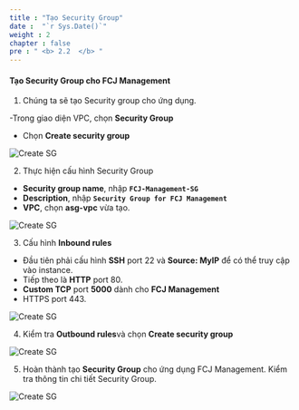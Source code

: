 ```yaml
---
title : "Tạo Security Group"
date :  "`r Sys.Date()`" 
weight : 2 
chapter : false
pre : " <b> 2.2  </b> "
---
```


#### Tạo Security Group cho FCJ Management 

1. Chúng ta sẽ tạo Security group cho ứng dụng.

-Trong giao diện VPC, chọn **Security Group**
- Chọn **Create security group**

![Create SG](/images/2-Prerequiste/2.2-CreateSecuritygroup/0001-createsg.png?featherlight=false&width=90pc)

2. Thực hiện cấu hình Security Group

- **Security group name**, nhập **```FCJ-Management-SG```**
- **Description**, nhập **```Security Group for FCJ Management```**
- **VPC**, chọn **asg-vpc** vừa tạo.

![Create SG](/images/2-Prerequiste/2.2-CreateSecuritygroup/0002-createsg.png?featherlight=false&width=90pc)

3. Cấu hình **Inbound rules**

- Đầu tiên phải cấu hình **SSH** port 22 và **Source: MyIP** để có thể truy cập vào instance.
- Tiếp theo là **HTTP** port 80.
- **Custom TCP** port **5000** dành cho **FCJ Management**
- HTTPS port 443.

![Create SG](/images/2-Prerequiste/2.2-CreateSecuritygroup/0003-createsg.png?featherlight=false&width=90pc)

4. Kiểm tra **Outbound rules**và chọn **Create security group**

![Create SG](/images/2-Prerequiste/2.2-CreateSecuritygroup/0004-createsg.png?featherlight=false&width=90pc)

5. Hoàn thành tạo **Security Group** cho ứng dụng FCJ Management. Kiểm tra thông tin chi tiết Security Group.

![Create SG](/images/2-Prerequiste/2.2-CreateSecuritygroup/0005-createsg.png?featherlight=false&width=90pc)